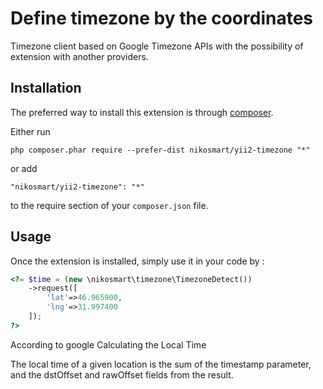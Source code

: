 Define timezone by the coordinates
==================================
Timezone client based on Google Timezone APIs with the possibility of extension with another providers.

Installation
------------

The preferred way to install this extension is through [composer](http://getcomposer.org/download/).

Either run

```
php composer.phar require --prefer-dist nikosmart/yii2-timezone "*"
```

or add

```
"nikosmart/yii2-timezone": "*"
```

to the require section of your `composer.json` file.


Usage
-----

Once the extension is installed, simply use it in your code by  :

```php
<?= $time = (new \nikosmart\timezone\TimezoneDetect())
    ->request([
        'lat'=>46.965900,
        'lng'=>31.997400
    ]);
?>
```
According to google 
Calculating the Local Time

The local time of a given location is the sum of the timestamp parameter, 
and the dstOffset and rawOffset fields from the result.
